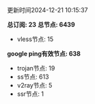 更新时间2024-12-21 10:15:37

**总订阅: 23**
**总节点: 6439**
- vless节点: 15

**google ping有效节点: 638**
- trojan节点: 19
- ss节点: 613
- v2ray节点: 5
- ssr节点: 1

